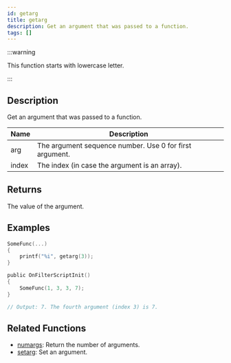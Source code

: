 ```yaml
---
id: getarg
title: getarg
description: Get an argument that was passed to a function.
tags: []
---
```


:::warning

This function starts with lowercase letter.

:::

## Description

Get an argument that was passed to a function.


| Name | Description |
|------|-------------|
|arg | The argument sequence number. Use 0 for first argument.|
|index | The index (in case the argument is an array).|


## Returns

The value of the argument.


## Examples


```c
SomeFunc(...)
{
    printf("%i", getarg(3));
}

public OnFilterScriptInit()
{
    SomeFunc(1, 3, 3, 7);
}

// Output: 7. The fourth argument (index 3) is 7.
```


## Related Functions


-  [numargs](../functions/numargs): Return the number of arguments.
-  [setarg](../functions/setarg): Set an argument.